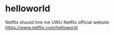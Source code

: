 # helloworld
 Netflix should hire me UWU
 Netflix official website
 https://www.netflix.com/helloworld
 
